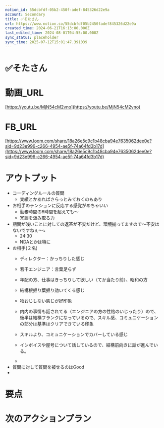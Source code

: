 ```yaml
---
notion_id: 55dcbfdf-05b2-450f-adef-845326d22e9a
account: Secondary
title: ✅そたさん
url: https://www.notion.so/55dcbfdf05b2450fadef845326d22e9a
created_time: 2024-06-21T16:13:00.000Z
last_edited_time: 2024-08-01T04:55:00.000Z
sync_status: placeholder
sync_time: 2025-07-12T15:01:47.391039
---
```

# ✅そたさん

# 動画_URL
[https://youtu.be/MjN54cM2vno](https://youtu.be/MjN54cM2vno)
# FB_URL
[https://www.loom.com/share/18a26e5c9c1b48cba94e7635062dee0e?sid=9d23e996-c266-4954-ae5f-74a64fd3b17d](https://www.loom.com/share/18a26e5c9c1b48cba94e7635062dee0e?sid=9d23e996-c266-4954-ae5f-74a64fd3b17d)
# アウトプット
- コーディングルールの質問
  - 実績とかあればさらっとみておくのもあり
- お相手のテンションに反応する感覚がめちゃいい
  - 勤務時間の8時間を超えても〜
  - 冗談を汲み取る力
- 期間が浅いことに対しての返答が不安だけど、環境揃ってますので〜不安はないですねぇ〜⤵️
  - 24:30
  - NDAとかは特に
- お相手(２名)
  - ディレクター：かっちりした感じ
  - 若干エンジニア：言葉足らず
  
  - 年配の方、仕事はきっちりして欲しい（てか当たり前）、昭和の方
  - 結構根掘り葉掘り効いてくる感じ
  - 物おじしない感じが好印象
  - 内内の事情も話されてる（エンジニアの方の性格のいじったり）ので、後半は結構フランクになっているので、スキル感、コミュニケーションの部分は基準はクリアできている印象
  - スキルより、コミュニケーションでカバーしている感じ
  - インボイスや屋号について話しているので、結構前向きに話が進んでいる。
  - 
- 質問に対して質問を被せるのはGood
- 
# 要点
# 次のアクションプラン
